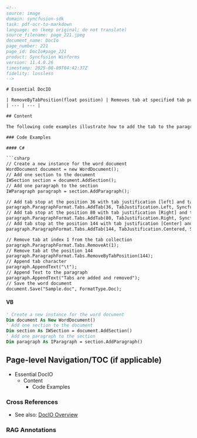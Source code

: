 ```html
<!-- 
source: image
domain: syncfusion-sdk
task: pdf-ocr-to-markdown
language: en (keep original; do not translate)
source_filename: page_221.jpeg
document_name: DocIo
page_number: 221
page_id: DocIo#page_221
product: Syncfusion Winforms
version: 11.4.0.26
timestamp: 2025-08-09T04:42:37Z
fidelity: lossless
-->

# Essential DocIO

| RemoveByTabPosition(float position) | Removes tab at specified tab position from the tab collection. |
| --- | --- |

## Content

The following code examples illustrate how to add the tab to the paragraph and delete the tab from the paragraph.

### Code Examples

#### C#

```csharp
// Create a new instance for the word document
WordDocument document = new WordDocument();
// Add one section to the document
IWSection section = document.AddSection();
// Add one paragraph to the section
IWParagraph paragraph = section.AddParagraph();

// Add tab stop at the position 36 with tab justification [left] and tab leader [dotted]
paragraph.ParagraphFormat.Tabs.AddTab(36, TabJustification.Left, Syncfusion.DocIO.DLS.TabLeader.Dotted);
// Add tab stop at the position 80 with tab justification [Right] and tab leader [Hyphenated]
paragraph.ParagraphFormat.Tabs.AddTab(80, TabJustification.Right, Syncfusion.DocIO.DLS.TabLeader.Hyphenated);
// Add tab stop at the position 144 with tab justification [Center] and with no tab leader
paragraph.ParagraphFormat.Tabs.AddTab(144, TabJustification.Centered, Syncfusion.DocIO.DLS.TabLeader.NoLeader);

// Remove tab at index 1 from the tab collection
paragraph.ParagraphFormat.Tabs.RemoveAt(1);
// Remove tab at the position 144
paragraph.ParagraphFormat.Tabs.RemoveByTabPosition(144);
// Append tab character
paragraph.AppendText("\t");
// Append Text to the paragraph
paragraph.AppendText("Tabs are added and removed");
// Save the word document
document.Save("Sample.doc", FormatType.Doc);
```

#### VB

```vb
' Create a new instance for the word document
Dim document As New WordDocument()
' Add one section to the document
Dim section As IWSection = document.AddSection()
' Add one paragraph to the section
Dim paragraph As IParagraph = section.AddParagraph()
```

## Page-level Navigation/TOC (if applicable)

- Essential DocIO
  - Content
    - Code Examples

### Cross References

- See also: [DocIO Overview](#docio-overview)

### RAG Annotations

<!-- tags: [DocIO, WordDocument, TabularFormatting, ParagraphHandling, WinForms] keywords: [RemoveByTabPosition, TabJustification, TabLeader, RemoveAt, AppendText, Save] -->
```